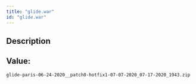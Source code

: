 ```yaml
---
title: "glide.war"
id: "glide.war"
---
```

## Description



## Value: 
```
glide-paris-06-24-2020__patch0-hotfix1-07-07-2020_07-17-2020_1943.zip
```